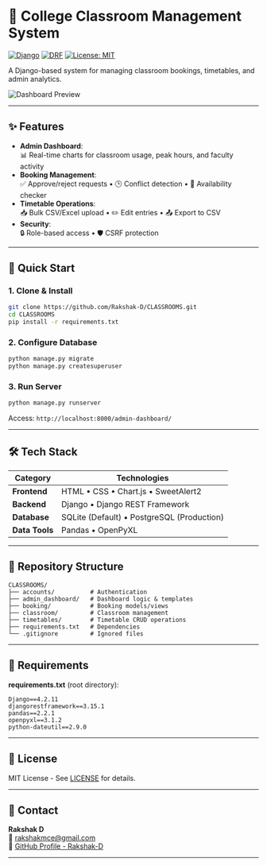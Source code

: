 
# 🏫 College Classroom Management System

[![Django](https://img.shields.io/badge/Django-4.2-brightgreen)](https://www.djangoproject.com/)
[![DRF](https://img.shields.io/badge/Django_REST-3.15-blue)](https://www.django-rest-framework.org/)
[![License: MIT](https://img.shields.io/badge/License-MIT-yellow.svg)](LICENSE)

A Django-based system for managing classroom bookings, timetables, and admin analytics.

![Dashboard Preview](https://via.placeholder.com/1500x600.png?text=Admin+Dashboard+Preview)

---

## ✨ Features

- **Admin Dashboard**:  
  📊 Real-time charts for classroom usage, peak hours, and faculty activity  
- **Booking Management**:  
  ✅ Approve/reject requests • 🕒 Conflict detection • 📅 Availability checker  
- **Timetable Operations**:  
  📥 Bulk CSV/Excel upload • ✏️ Edit entries • 📤 Export to CSV  
- **Security**:  
  🔒 Role-based access • 🛡️ CSRF protection  

---

## 🚀 Quick Start

### 1. Clone & Install
```bash
git clone https://github.com/Rakshak-D/CLASSROOMS.git
cd CLASSROOMS
pip install -r requirements.txt
```

### 2. Configure Database
```bash
python manage.py migrate
python manage.py createsuperuser
```

### 3. Run Server
```bash
python manage.py runserver
```
Access: `http://localhost:8000/admin-dashboard/`

---

## 🛠 Tech Stack

| Category       | Technologies                                |
|----------------|---------------------------------------------|
| **Frontend**   | HTML • CSS • Chart.js • SweetAlert2         |
| **Backend**    | Django • Django REST Framework              |
| **Database**   | SQLite (Default) • PostgreSQL (Production)  |
| **Data Tools** | Pandas • OpenPyXL                           |

---

## 📂 Repository Structure
```
CLASSROOMS/
├── accounts/          # Authentication
├── admin_dashboard/   # Dashboard logic & templates
├── booking/           # Booking models/views
├── classroom/         # Classroom management
├── timetables/        # Timetable CRUD operations
├── requirements.txt   # Dependencies
└── .gitignore         # Ignored files
```

---

## 📝 Requirements
**requirements.txt** (root directory):
```text
Django==4.2.11
djangorestframework==3.15.1
pandas==2.2.1
openpyxl==3.1.2
python-dateutil==2.9.0
```

---

## 📜 License
MIT License - See [LICENSE](LICENSE) for details.

---

## 📧 Contact
**Rakshak D**  
📧 rakshakmce@gmail.com  
🔗 [GitHub Profile - Rakshak-D](https://github.com/Rakshak-D)

---
